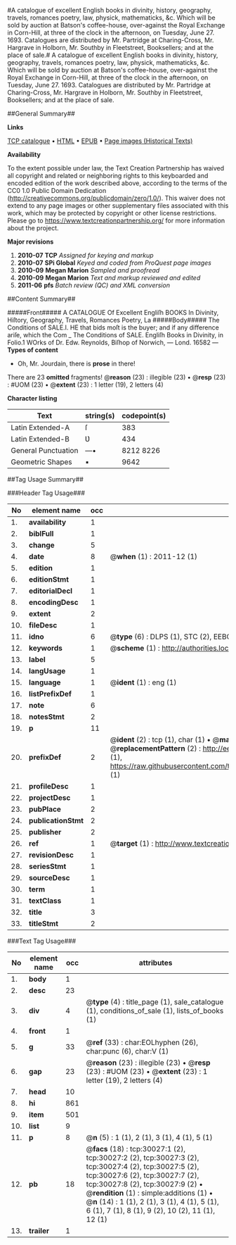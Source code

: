 #A catalogue of excellent English books in divinity, history, geography, travels, romances poetry, law, physick, mathematicks, &c. Which will be sold by auction at Batson's coffee-house, over-against the Royal Exchange in Corn-Hill, at three of the clock in the afternoon, on Tuesday, June 27. 1693. Catalogues are distributed by Mr. Partridge at Charing-Cross, Mr. Hargrave in Holborn, Mr. Southby in Fleetstreet, Booksellers; and at the place of sale.#
A catalogue of excellent English books in divinity, history, geography, travels, romances poetry, law, physick, mathematicks, &c. Which will be sold by auction at Batson's coffee-house, over-against the Royal Exchange in Corn-Hill, at three of the clock in the afternoon, on Tuesday, June 27. 1693. Catalogues are distributed by Mr. Partridge at Charing-Cross, Mr. Hargrave in Holborn, Mr. Southby in Fleetstreet, Booksellers; and at the place of sale.

##General Summary##

**Links**

[TCP catalogue](http://www.ota.ox.ac.uk/tcp/)  • 
[HTML](http://tei.it.ox.ac.uk/tcp/Texts-HTML/free/A31/A31272.html)  • 
[EPUB](http://tei.it.ox.ac.uk/tcp/Texts-EPUB/free/A31/A31272.epub) • 
[Page images (Historical Texts)](https://historicaltexts.jisc.ac.uk/eebo-99825641e)

**Availability**

To the extent possible under law, the Text Creation Partnership has waived all copyright and related or neighboring rights to this keyboarded and encoded edition of the work described above, according to the terms of the CC0 1.0 Public Domain Dedication (http://creativecommons.org/publicdomain/zero/1.0/). This waiver does not extend to any page images or other supplementary files associated with this work, which may be protected by copyright or other license restrictions. Please go to https://www.textcreationpartnership.org/ for more information about the project.

**Major revisions**

1. __2010-07__ __TCP__ *Assigned for keying and markup*
1. __2010-07__ __SPi Global__ *Keyed and coded from ProQuest page images*
1. __2010-09__ __Megan Marion__ *Sampled and proofread*
1. __2010-09__ __Megan Marion__ *Text and markup reviewed and edited*
1. __2011-06__ __pfs__ *Batch review (QC) and XML conversion*

##Content Summary##

#####Front#####
A CATALOGUE Of Excellent Engliſh BOOKS In Divinity, Hiſtory, Geography, Travels, Romances Poetry, La
#####Body#####
The Conditions of SALE.I. HE that bids moſt is the buyer; and if any difference ariſe, which the Com
    _ The Conditions of SALE.
Engliſh Books in Divinity, in Folio.1 WOrks of Dr. Edw. Reynolds, Biſhop of Norwich, — Lond. 16582 —
**Types of content**

  * Oh, Mr. Jourdain, there is **prose** in there!

There are 23 **omitted** fragments! 
 @__reason__ (23) : illegible (23)  •  @__resp__ (23) : #UOM (23)  •  @__extent__ (23) : 1 letter (19), 2 letters (4)

**Character listing**


|Text|string(s)|codepoint(s)|
|---|---|---|
|Latin Extended-A|ſ|383|
|Latin Extended-B|Ʋ|434|
|General Punctuation|—•|8212 8226|
|Geometric Shapes|▪|9642|

##Tag Usage Summary##

###Header Tag Usage###

|No|element name|occ|attributes|
|---|---|---|---|
|1.|__availability__|1||
|2.|__biblFull__|1||
|3.|__change__|5||
|4.|__date__|8| @__when__ (1) : 2011-12 (1)|
|5.|__edition__|1||
|6.|__editionStmt__|1||
|7.|__editorialDecl__|1||
|8.|__encodingDesc__|1||
|9.|__extent__|2||
|10.|__fileDesc__|1||
|11.|__idno__|6| @__type__ (6) : DLPS (1), STC (2), EEBO-CITATION (1), PROQUEST (1), VID (1)|
|12.|__keywords__|1| @__scheme__ (1) : http://authorities.loc.gov/ (1)|
|13.|__label__|5||
|14.|__langUsage__|1||
|15.|__language__|1| @__ident__ (1) : eng (1)|
|16.|__listPrefixDef__|1||
|17.|__note__|6||
|18.|__notesStmt__|2||
|19.|__p__|11||
|20.|__prefixDef__|2| @__ident__ (2) : tcp (1), char (1)  •  @__matchPattern__ (2) : ([0-9\-]+):([0-9IVX]+) (1), (.+) (1)  •  @__replacementPattern__ (2) : http://eebo.chadwyck.com/downloadtiff?vid=$1&page=$2 (1), https://raw.githubusercontent.com/textcreationpartnership/Texts/master/tcpchars.xml#$1 (1)|
|21.|__profileDesc__|1||
|22.|__projectDesc__|1||
|23.|__pubPlace__|2||
|24.|__publicationStmt__|2||
|25.|__publisher__|2||
|26.|__ref__|1| @__target__ (1) : http://www.textcreationpartnership.org/docs/. (1)|
|27.|__revisionDesc__|1||
|28.|__seriesStmt__|1||
|29.|__sourceDesc__|1||
|30.|__term__|1||
|31.|__textClass__|1||
|32.|__title__|3||
|33.|__titleStmt__|2||


###Text Tag Usage###

|No|element name|occ|attributes|
|---|---|---|---|
|1.|__body__|1||
|2.|__desc__|23||
|3.|__div__|4| @__type__ (4) : title_page (1), sale_catalogue (1), conditions_of_sale (1), lists_of_books (1)|
|4.|__front__|1||
|5.|__g__|33| @__ref__ (33) : char:EOLhyphen (26), char:punc (6), char:V (1)|
|6.|__gap__|23| @__reason__ (23) : illegible (23)  •  @__resp__ (23) : #UOM (23)  •  @__extent__ (23) : 1 letter (19), 2 letters (4)|
|7.|__head__|10||
|8.|__hi__|861||
|9.|__item__|501||
|10.|__list__|9||
|11.|__p__|8| @__n__ (5) : 1 (1), 2 (1), 3 (1), 4 (1), 5 (1)|
|12.|__pb__|18| @__facs__ (18) : tcp:30027:1 (2), tcp:30027:2 (2), tcp:30027:3 (2), tcp:30027:4 (2), tcp:30027:5 (2), tcp:30027:6 (2), tcp:30027:7 (2), tcp:30027:8 (2), tcp:30027:9 (2)  •  @__rendition__ (1) : simple:additions (1)  •  @__n__ (14) : 1 (1), 2 (1), 3 (1), 4 (1), 5 (1), 6 (1), 7 (1), 8 (1), 9 (2), 10 (2), 11 (1), 12 (1)|
|13.|__trailer__|1||
